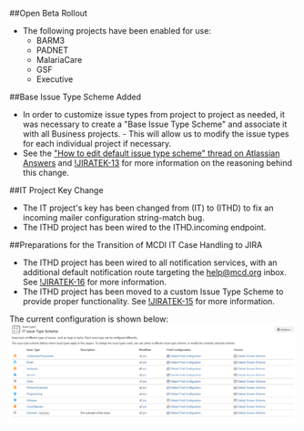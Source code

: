 ##Open Beta Rollout

- The following projects have been enabled for use:
  - BARM3
  - PADNET
  - MalariaCare
  - GSF
  - Executive

##Base Issue Type Scheme Added

- In order to customize issue types from project to project as needed, it was necessary to create a "Base Issue Type Scheme" and associate it with all Business projects. - This will allow us to modify the issue types for each individual project if necessary.
- See the ["How to edit default issue type scheme" thread on Atlassian Answers](https://answers.atlassian.com/questions/16635/how-to-edit-default-issue-type-scheme-or-how-to-remove-issue-type-from-being-global) and [!JIRATEK-13](http://ec2-54-162-47-42.compute-1.amazonaws.com:8080/browse/JIRATEK-13) for more information on the reasoning behind this change.

##IT Project Key Change
- The IT project's key has been changed from (IT) to (ITHD) to fix an incoming mailer configuration string-match bug.
- The ITHD project has been wired to the ITHD.incoming endpoint.

##Preparations for the Transition of MCDI IT Case Handling to JIRA
- The ITHD project has been wired to all notification services, with an additional default notification route targeting the help@mcd.org inbox.  See [!JIRATEK-16](http://ec2-54-162-47-42.compute-1.amazonaws.com:8080/browse/JIRATEK-16) for more information.
- The ITHD project has been moved to a custom Issue Type Scheme to provide proper functionality.  See [!JIRATEK-15](http://ec2-54-162-47-42.compute-1.amazonaws.com:8080/browse/JIRATEK-15) for more information.

The current configuration is shown below: ![0130_12012016_it-issue-type-scheme](img/release_notes/0130_12012016/it-issue-type-scheme.PNG)
